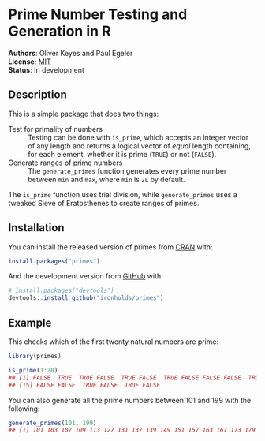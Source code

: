 Prime Number Testing and Generation in R
========================================

**Authors**: Oliver Keyes and Paul Egeler  
**License**: [MIT](http://opensource.org/licenses/MIT)  
**Status**: In development

## Description

This is a simple package that does two things:

<dl>
  <dt>Test for primality of numbers</dt>
    <dd>Testing can be done with <code>is_prime</code>, which accepts an integer
    vector of any length and returns a logical vector of <em>equal</em> length
    containing, for each element, whether it is prime (<code>TRUE</code>) or not
    (<code>FALSE</code>).</dd>
  <dt>Generate ranges of prime numbers</dt>
    <dd>The <code>generate_primes</code> function generates every prime number
    between <code>min</code> and <code>max</code>, where <code>min</code> is
    <code>2L</code> by default.</dd>
</dl>

The `is_prime` function uses trial division, while `generate_primes` uses a
tweaked Sieve of Eratosthenes to create ranges of primes.

## Installation

You can install the released version of primes from [CRAN](https://CRAN.R-project.org) with:

```r
install.packages("primes")
```

And the development version from [GitHub](https://github.com/) with:

```r
# install.packages("devtools")
devtools::install_github("ironholds/primes")
```

## Example

This checks which of the first twenty natural numbers are prime:

```r
library(primes)

is_prime(1:20)
## [1] FALSE  TRUE  TRUE FALSE  TRUE FALSE  TRUE FALSE FALSE FALSE  TRUE FALSE  TRUE FALSE
## [15] FALSE FALSE  TRUE FALSE  TRUE FALSE
```

You can also generate all the prime numbers between 101 and 199 with the following:

```r
generate_primes(101, 199)
## [1] 101 103 107 109 113 127 131 137 139 149 151 157 163 167 173 179 181 191 193 197 199
```
